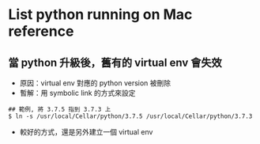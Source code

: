 # List python running on Mac reference

## 當 python 升級後，舊有的 virtual env 會失效
  * 原因：virtual env 對應的 python version 被刪除
  * 暫解：用 symbolic link 的方式來設定
```
## 範例, 將 3.7.5 指到 3.7.3 上
$ ln -s /usr/local/Cellar/python/3.7.5 /usr/local/Cellar/python/3.7.3
```
  * 較好的方式，還是另外建立一個 virtual env

